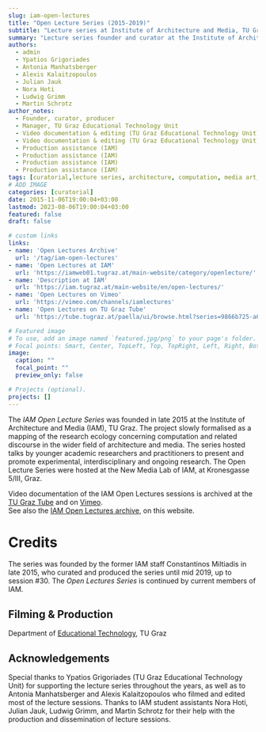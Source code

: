 ```yaml
---
slug: iam-open-lectures
title: "Open Lecture Series (2015-2019)"
subtitle: "Lecture series at Institute of Architecture and Media, TU Graz"
summary: "Lecture series founder and curator at the Institute of Architecture and Media, TU Graz; 2015-2019"
authors: 
  - admin
  - Ypatios Grigoriades
  - Antonia Manhatsberger
  - Alexis Kalaitzopoulos
  - Julian Jauk
  - Nora Hoti 
  - Ludwig Grimm
  - Martin Schrotz
author_notes: 
  - Founder, curator, producer
  - Manager, TU Graz Educational Technology Unit  
  - Video documentation & editing (TU Graz Educational Technology Unit)
  - Video documentation & editing (TU Graz Educational Technology Unit)
  - Production assistance (IAM)
  - Production assistance (IAM)
  - Production assistance (IAM)
  - Production assistance (IAM)
tags: [curatorial,lecture series, architecture, computation, media art, AI, artistic research, research, dissemination, TU Graz, Graz,todo ]
# ADD IMAGE
categories: [curatorial]
date: 2015-11-06T19:00:04+03:00
lastmod: 2023-08-06T19:00:04+03:00
featured: false
draft: false

# custom links
links: 
- name: 'Open Lectures Archive'
  url: '/tag/iam-open-lectures'
- name: 'Open Lectures at IAM'
  url: 'https://iamweb01.tugraz.at/main-website/category/openlecture/'
- name: 'Description at IAM'
  url: 'https://iam.tugraz.at/main-website/en/open-lectures/'
- name: 'Open Lectures on Vimeo'
  url: 'https://vimeo.com/channels/iamlectures'
- name: 'Open Lectures on TU Graz Tube'
  url: 'https://tube.tugraz.at/paella/ui/browse.html?series=9866b725-a6f2-41ca-8e5c-00879478b22f'

# Featured image
# To use, add an image named `featured.jpg/png` to your page's folder.
# Focal points: Smart, Center, TopLeft, Top, TopRight, Left, Right, BottomLeft, Bottom, BottomRight.
image:
  caption: ""
  focal_point: ""
  preview_only: false

# Projects (optional).
projects: []
---
```


The *IAM Open Lecture Series* was founded in late 2015 at the Institute of Architecture and Media (IAM), TU Graz. The project slowly formalised as a mapping of the research ecology concerning computation and related discourse in the wider field of architecture and media. 
The series hosted talks by younger academic researchers and practitioners to present and promote experimental, interdisciplinary and ongoing research. 
The Open Lecture Series were hosted at the New Media Lab of IAM, at Kronesgasse 5/III, Graz. 

Video documentation of the IAM Open Lectures sessions is archived at the [TU Graz Tube](https://tube.tugraz.at/paella/ui/browse.html?series=9866b725-a6f2-41ca-8e5c-00879478b22f) and on [Vimeo](https://vimeo.com/channels/iamlectures).  
See also the [IAM Open Lectures archive](/tag/iam-open-lectures), on this website. 

# Credits 

The series was founded by the former IAM staff Constantinos Miltiadis in late 2015, who curated and produced the series until mid 2019, up to session \#30. 
The *Open Lectures Series* is continued by current members of IAM. 

## Filming & Production  
Department of [Educational Technology](https://www.tugraz.at/oe/lehr-und-lerntechnologien/home/), TU Graz

## Acknowledgements  
Special thanks to Ypatios Grigoriades (TU Graz Educational Technology Unit) for supporting the lecture series throughout the years, as well as to Antonia Manhatsberger and Alexis Kalaitzopoulos who filmed and edited most of the lecture sessions. Thanks to IAM student assistants Nora Hoti, Julian Jauk, Ludwig Grimm, and Martin Schrotz for their help with the production and dissemination of lecture sessions. 
